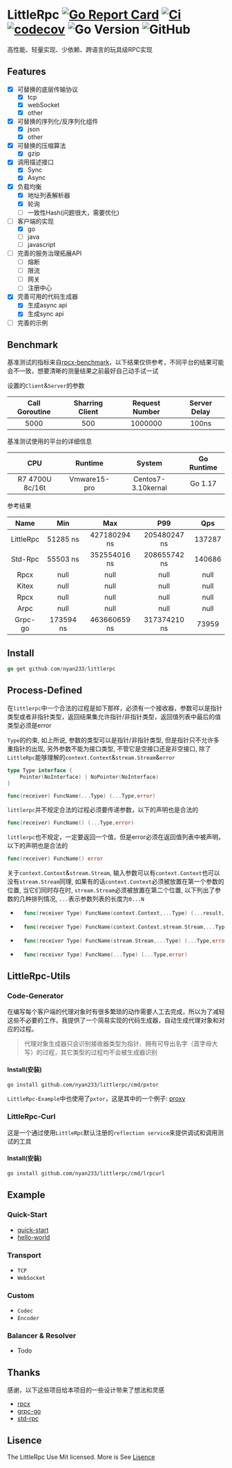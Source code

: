 # LittleRpc [![Go Report Card](https://goreportcard.com/badge/github.com/nyan233/littlerpc)](https://goreportcard.com/report/github.com/nyan233/littlerpc) [![Ci](https://github.com/nyan233/littlerpc/actions/workflows/ci.yml/badge.svg)](https://github.com/nyan233/littlerpc/actions/workflows/ci.yml) [![codecov](https://codecov.io/gh/nyan233/littlerpc/branch/main/graph/badge.svg?token=9S2QN667YY)](https://codecov.io/gh/nyan233/littlerpc) ![Go Version](https://img.shields.io/github/go-mod/go-version/nyan233/littlerpc) ![GitHub](https://img.shields.io/github/license/nyan233/littlerpc?color=fef&label=License&logo=fe&logoColor=blue)

高性能、轻量实现、少依赖、跨语言的玩具级RPC实现

## Features

- [x] 可替换的底层传输协议
	- [x] tcp
	- [x] webSocket
	- [x] other
- [x] 可替换的序列化/反序列化组件
	- [x] json
	- [x] other
- [x] 可替换的压缩算法
	- [x] gzip
- [x] 调用描述接口
	- [x] Sync
	- [x] Async
- [x] 负载均衡
	- [x] 地址列表解析器
	- [x] 轮询
	- [ ] 一致性Hash(问题很大，需要优化)
- [ ] 客户端的实现
	- [x] go
	- [ ] java
	- [ ] javascript
- [ ] 完善的服务治理拓展API
	- [ ] 熔断
	- [ ] 限流
	- [ ] 网关
	- [ ] 注册中心
- [x] 完善可用的代码生成器
	- [x] 生成async api
	- [x] 生成sync api
- [ ] 完善的示例

## Benchmark

基准测试的指标来自[rpcx-benchmark](https://github.com/rpcxio/rpcx-benchmark)，以下结果仅供参考，不同平台的结果可能会不一致，想要清晰的测量结果之前最好自己动手试一试

设置的`Client`&`Server`的参数

| Call Goroutine | Sharring Client | Request Number | Server Delay |
| :------------: | :-------------: | :------------: | :----------: |
|      5000      |       500       |    1000000     |    100ns     |

基准测试使用的平台的详细信息

|       CPU       |   Runtime    |       System       | Go Runtime |
| :-------------: | :----------: | :----------------: | :--------: |
| R7 4700U 8c/16t | Vmware15-pro | Centos7-3.10kernal |  Go 1.17   |

参考结果

|   Name    |    Min    |     Max      |     P99      |  Qps   |
| :-------: | :-------: | :----------: | :----------: | :----: |
| LittleRpc | 51285 ns  | 427180294 ns | 205480247 ns | 137287 |
|  Std-Rpc  | 55503 ns  | 352554016 ns | 208655742 ns | 140686 |
|   Rpcx    |   null    |     null     |     null     |  null  |
|   Kitex   |   null    |     null     |     null     |  null  |
|   Rpcx    |   null    |     null     |     null     |  null  |
|   Arpc    |   null    |     null     |     null     |  null  |
|  Grpc-go  | 173594 ns | 463660659 ns | 317374210 ns | 73959  |

## Install

```go
go get github.com/nyan233/littlerpc
```

## Process-Defined

在`littlerpc`中一个合法的过程是如下那样，必须有一个接收器，参数可以是指针类型或者非指针类型，返回结果集允许指针/非指针类型，返回值列表中最后的值类型必须是error

`Type`的约束, 如上所说, 参数的类型可以是指针/非指针类型, 但是指针只不允许多重指针的出现, 另外参数不能为接口类型, 不管它是空接口还是非空接口, 除了`LittleRpc`能够理解的`context.Context`&`stream.Stream`&`error`

```go
type Type interface {
    Pointer(NoInterface) | NoPointer(NoInterface)
}
```

```go
func(receiver) FuncName(...Type) (...Type,error)
```

`littlerpc`并不规定合法的过程必须要传递参数，以下的声明也是合法的

```go
func(receiver) FuncName() (...Type,error)
```

`littlerpc`也不规定，一定要返回一个值，但是error必须在返回值列表中被声明，以下的声明也是合法的

```go
func(receiver) FuncName() error
```

关于`context.Context`&`stream.Stream`, 输入参数可以有`context.Context`也可以没有`stream.Stream`同理, 如果有的话`context.Context`必须被放置在第一个参数的位置, 当它们同时存在时, `stream.Stream`必须被放置在第二个位置, 以下列出了参数的几种排列情况, `...`表示参数列表的长度为`0...N`

- ```go
	func(receiver Type) FuncName(context.Context,...Type) (...result,error)
	```

- ```go
	func(receiver Type) FuncName(context.Context,stream.Stream,...Type) (...Type,error)
	```

- ```go
	func(receiver Type) FuncName(stream.Stream,...Type) (...Type,error)
	```

- ```go
	func(receiver Type) FuncName(...Type) (...Type,error)
	```

## LittleRpc-Utils

### Code-Generator

在编写每个客户端的代理对象时有很多繁琐的动作需要人工去完成，所以为了减轻这些不必要的工作，我提供了一个简易实现的代码生成器，自动生成代理对象和对应的过程。

> 代理对象生成器只会识别接收器类型为指针、拥有可导出名字（首字母大写）的过程，其它类型的过程均不会被生成器识别

#### Install(安装)

```shell
go install github.com/nyan233/littlerpc/cmd/pxtor
```

`LittleRpc-Example`中也使用了`pxtor`，这是其中的一个例子: [proxy](./example/proxy)

### LittleRpc-Curl

这是一个通过使用`LittleRpc`默认注册的`reflection service`来提供调试和调用测试的工具

#### Install(安装)

```sh
go install github.com/nyan233/littlerpc/cmd/lrpcurl
```

## Example

### Quick-Start

- [quick-start](./example/quick_start)
- [hello-world](./example/hello_world)

### Transport

- `TCP`
- `WebSocket`

### Custom

- `Codec`
- `Encoder`

### Balancer & Resolver

- Todo

## Thanks

感谢，以下这些项目给本项目的一些设计带来了想法和灵感

- [rpcx](https://github.com/smallnest/rpcx)
- [grpc-go](https://github.com/grpc/grpc-go)
- [std-rpc](https://github.com/golang/go/tree/master/src/net/rpc)

## Lisence

The LittleRpc Use Mit licensed. More is See [Lisence](https://github.com/nyan233/littlerpc/blob/main/LICENSE)

